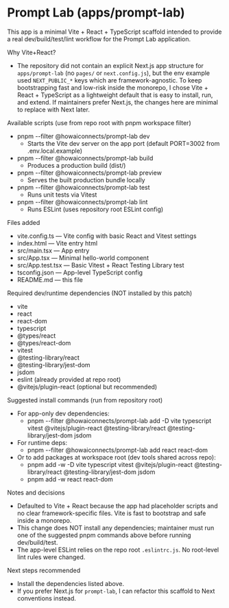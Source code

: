 # Prompt Lab (apps/prompt-lab)

This app is a minimal Vite + React + TypeScript scaffold intended to provide a real dev/build/test/lint workflow for the Prompt Lab application.

Why Vite+React?
- The repository did not contain an explicit Next.js app structure for `apps/prompt-lab` (no `pages/` or `next.config.js`), but the env example used `NEXT_PUBLIC_*` keys which are framework-agnostic. To keep bootstrapping fast and low-risk inside the monorepo, I chose Vite + React + TypeScript as a lightweight default that is easy to install, run, and extend. If maintainers prefer Next.js, the changes here are minimal to replace with Next later.

Available scripts (use from repo root with pnpm workspace filter)
- pnpm --filter @howaiconnects/prompt-lab dev
  - Starts the Vite dev server on the app port (default PORT=3002 from .env.local.example)
- pnpm --filter @howaiconnects/prompt-lab build
  - Produces a production build (dist/)
- pnpm --filter @howaiconnects/prompt-lab preview
  - Serves the built production bundle locally
- pnpm --filter @howaiconnects/prompt-lab test
  - Runs unit tests via Vitest
- pnpm --filter @howaiconnects/prompt-lab lint
  - Runs ESLint (uses repository root ESLint config)

Files added
- vite.config.ts — Vite config with basic React and Vitest settings
- index.html — Vite entry html
- src/main.tsx — App entry
- src/App.tsx — Minimal hello-world component
- src/App.test.tsx — Basic Vitest + React Testing Library test
- tsconfig.json — App-level TypeScript config
- README.md — this file

Required dev/runtime dependencies (NOT installed by this patch)
- vite
- react
- react-dom
- typescript
- @types/react
- @types/react-dom
- vitest
- @testing-library/react
- @testing-library/jest-dom
- jsdom
- eslint (already provided at repo root)
- @vitejs/plugin-react (optional but recommended)

Suggested install commands (run from repository root)
- For app-only dev dependencies:
  - pnpm --filter @howaiconnects/prompt-lab add -D vite typescript vitest @vitejs/plugin-react @testing-library/react @testing-library/jest-dom jsdom
- For runtime deps:
  - pnpm --filter @howaiconnects/prompt-lab add react react-dom
- Or to add packages at workspace root (dev tools shared across repo):
  - pnpm add -w -D vite typescript vitest @vitejs/plugin-react @testing-library/react @testing-library/jest-dom jsdom
  - pnpm add -w react react-dom

Notes and decisions
- Defaulted to Vite + React because the app had placeholder scripts and no clear framework-specific files. Vite is fast to bootstrap and safe inside a monorepo.
- This change does NOT install any dependencies; maintainer must run one of the suggested pnpm commands above before running dev/build/test.
- The app-level ESLint relies on the repo root `.eslintrc.js`. No root-level lint rules were changed.

Next steps recommended
- Install the dependencies listed above.
- If you prefer Next.js for `prompt-lab`, I can refactor this scaffold to Next conventions instead.
